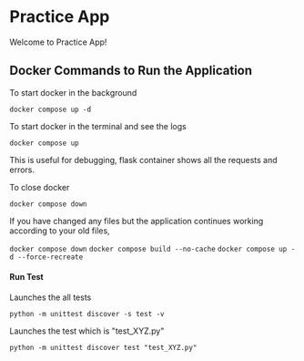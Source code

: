 # Practice App
Welcome to Practice App!

## Docker Commands to Run the Application
To start docker in the background 

`docker compose up -d`

To start docker in the terminal and see the logs

`docker compose up`

This is useful for debugging, flask container shows
all the requests and errors.

To close docker 

`docker compose down`

If you have changed any files but the application
continues working according to your old files,

`docker compose down`
`docker compose build --no-cache`
`docker compose up -d --force-recreate`

#### Run Test
Launches the all tests <br />

`python -m unittest discover -s test -v`

Launches the test which is "test_XYZ.py" <br />

`python -m unittest discover test "test_XYZ.py"`
